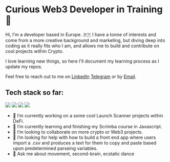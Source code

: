 # Curious Web3 Developer in Training 🤖

Hi, I'm a developer based in Europe. 🇵🇹
I have a tonne of interests and come from a more creative background and marketing, but diving deep into coding as it really fits who I am, and allows me to build and contribute on cool projects within Crypto.

I love learning new things, so here I'll document my learning process as I update my repos. 

Feel free to reach out to me on [LinkedIn](https://www.linkedin.com/in/henrywillmott/) [Telegram](https://t.me/kokosthief) or by [Email](mailto:hello@hrwillmott.com).

## Tech stack so far:
![](https://img.shields.io/badge/Code-Git-informational?style=flat&logo=Git&logoColor=f05032&color=20232a)
![](https://img.shields.io/badge/Code-HTML5-informational?style=flat&logo=HTML5&logoColor=e34f26&color=20232a)
![](https://img.shields.io/badge/Code-CSS3-informational?style=flat&logo=CSS3&logoColor=157286&color=20232a)
![](https://img.shields.io/badge/Code-JavaScript_(ES6+)-informational?style=flat&logo=JavaScript&logoColor=f7df1e&color=20232a)

- 🔭 I’m currently working on a some cool Launch Scanner projects within DeFi. 
- 🌱 I’m currently learning and finishing my Scrimba course in Javascript.
- 👯 I’m looking to collaborate on more crypto or Web3 projects.
- 🤔 I’m looking for help with how to build a front end app where users import a .csv and produces a text for them to copy and paste based upon predetermined parseing variables.
- 💬 Ask me about movement, second-brain, ecstatic dance
